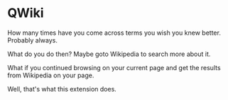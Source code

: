 # QWiki
How many times have you come across terms you wish you knew better. Probably always. 
 
What do you do then? Maybe goto Wikipedia to search more about it.
 
What if you continued browsing on your current page and get the results from Wikipedia on your page.
 
Well, that's what this extension does.  